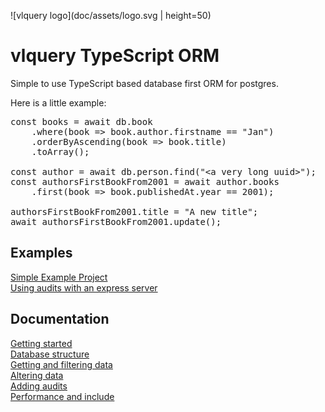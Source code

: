 ![vlquery logo](doc/assets/logo.svg | height=50)

# vlquery TypeScript ORM
Simple to use TypeScript based database first ORM for postgres.

Here is a little example:
<pre>
const books = await db.book
	.where(book => book.author.firstname == "Jan")
	.orderByAscending(book => book.title)
	.toArray();

const author = await db.person.find("&lt;a very long uuid&gt;");
const authorsFirstBookFrom2001 = await author.books
	.first(book => book.publishedAt.year == 2001);

authorsFirstBookFrom2001.title = "A new title";
await authorsFirstBookFrom2001.update();
</pre>

## Examples
[Simple Example Project](https://github.com/levvij/vlquery-example)<br>
[Using audits with an express server](https://github.com/levvij/vlquery-audit-example)

## Documentation
[Getting started](doc/getting-started.md)<br>
[Database structure](doc/database-structure.md)<br>
[Getting and filtering data](doc/getting-and-filtering-data.md)<br>
[Altering data](doc/altering-data.md)<br>
[Adding audits](doc/audit.md)<br>
[Performance and include](doc/performance-and-include.md)